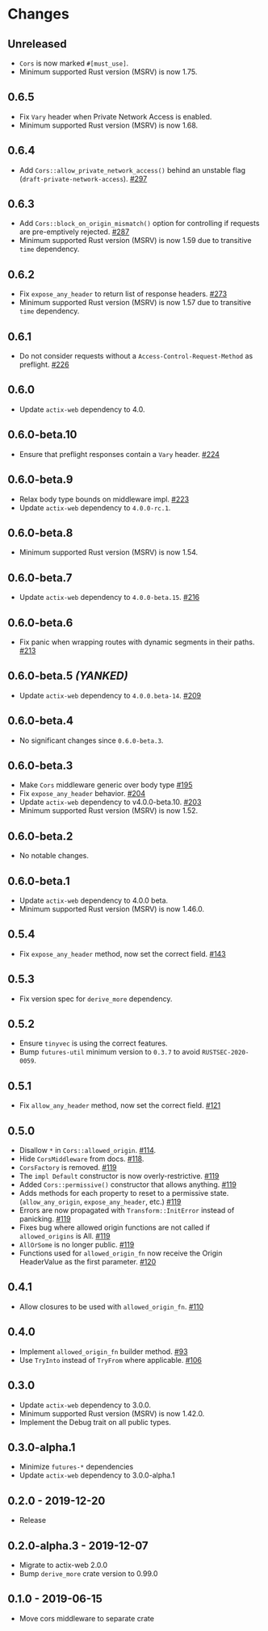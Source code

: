 # Changes

## Unreleased

- `Cors` is now marked `#[must_use]`.
- Minimum supported Rust version (MSRV) is now 1.75.

## 0.6.5

- Fix `Vary` header when Private Network Access is enabled.
- Minimum supported Rust version (MSRV) is now 1.68.

## 0.6.4

- Add `Cors::allow_private_network_access()` behind an unstable flag (`draft-private-network-access`). [#297]

[#297]: https://github.com/actix/actix-extras/pull/297

## 0.6.3

- Add `Cors::block_on_origin_mismatch()` option for controlling if requests are pre-emptively rejected. [#287]
- Minimum supported Rust version (MSRV) is now 1.59 due to transitive `time` dependency.

[#287]: https://github.com/actix/actix-extras/pull/287

## 0.6.2

- Fix `expose_any_header` to return list of response headers. [#273]
- Minimum supported Rust version (MSRV) is now 1.57 due to transitive `time` dependency.

[#273]: https://github.com/actix/actix-extras/pull/273

## 0.6.1

- Do not consider requests without a `Access-Control-Request-Method` as preflight. [#226]

[#226]: https://github.com/actix/actix-extras/pull/226

## 0.6.0

- Update `actix-web` dependency to 4.0.

## 0.6.0-beta.10

- Ensure that preflight responses contain a `Vary` header. [#224]

[#224]: https://github.com/actix/actix-extras/pull/224

## 0.6.0-beta.9

- Relax body type bounds on middleware impl. [#223]
- Update `actix-web` dependency to `4.0.0-rc.1`.

[#223]: https://github.com/actix/actix-extras/pull/223

## 0.6.0-beta.8

- Minimum supported Rust version (MSRV) is now 1.54.

## 0.6.0-beta.7

- Update `actix-web` dependency to `4.0.0-beta.15`. [#216]

[#216]: https://github.com/actix/actix-extras/pull/216

## 0.6.0-beta.6

- Fix panic when wrapping routes with dynamic segments in their paths. [#213]

[#213]: https://github.com/actix/actix-extras/pull/213

## 0.6.0-beta.5 _(YANKED)_

- Update `actix-web` dependency to `4.0.0.beta-14`. [#209]

[#209]: https://github.com/actix/actix-extras/pull/209

## 0.6.0-beta.4

- No significant changes since `0.6.0-beta.3`.

## 0.6.0-beta.3

- Make `Cors` middleware generic over body type [#195]
- Fix `expose_any_header` behavior. [#204]
- Update `actix-web` dependency to v4.0.0-beta.10. [#203]
- Minimum supported Rust version (MSRV) is now 1.52.

[#195]: https://github.com/actix/actix-extras/pull/195
[#203]: https://github.com/actix/actix-extras/pull/203
[#204]: https://github.com/actix/actix-extras/pull/204

## 0.6.0-beta.2

- No notable changes.

## 0.6.0-beta.1

- Update `actix-web` dependency to 4.0.0 beta.
- Minimum supported Rust version (MSRV) is now 1.46.0.

## 0.5.4

- Fix `expose_any_header` method, now set the correct field. [#143]

[#143]: https://github.com/actix/actix-extras/pull/143

## 0.5.3

- Fix version spec for `derive_more` dependency.

## 0.5.2

- Ensure `tinyvec` is using the correct features.
- Bump `futures-util` minimum version to `0.3.7` to avoid `RUSTSEC-2020-0059`.

## 0.5.1

- Fix `allow_any_header` method, now set the correct field. [#121]

[#121]: https://github.com/actix/actix-extras/pull/121

## 0.5.0

- Disallow `*` in `Cors::allowed_origin`. [#114].
- Hide `CorsMiddleware` from docs. [#118].
- `CorsFactory` is removed. [#119]
- The `impl Default` constructor is now overly-restrictive. [#119]
- Added `Cors::permissive()` constructor that allows anything. [#119]
- Adds methods for each property to reset to a permissive state. (`allow_any_origin`,
  `expose_any_header`, etc.) [#119]
- Errors are now propagated with `Transform::InitError` instead of panicking. [#119]
- Fixes bug where allowed origin functions are not called if `allowed_origins` is All. [#119]
- `AllOrSome` is no longer public. [#119]
- Functions used for `allowed_origin_fn` now receive the Origin HeaderValue as the
  first parameter. [#120]

[#114]: https://github.com/actix/actix-extras/pull/114
[#118]: https://github.com/actix/actix-extras/pull/118
[#119]: https://github.com/actix/actix-extras/pull/119
[#120]: https://github.com/actix/actix-extras/pull/120

## 0.4.1

- Allow closures to be used with `allowed_origin_fn`. [#110]

[#110]: https://github.com/actix/actix-extras/pull/110

## 0.4.0

- Implement `allowed_origin_fn` builder method. [#93]
- Use `TryInto` instead of `TryFrom` where applicable. [#106]

[#93]: https://github.com/actix/actix-extras/pull/93
[#106]: https://github.com/actix/actix-extras/pull/106

## 0.3.0

- Update `actix-web` dependency to 3.0.0.
- Minimum supported Rust version (MSRV) is now 1.42.0.
- Implement the Debug trait on all public types.

## 0.3.0-alpha.1

- Minimize `futures-*` dependencies
- Update `actix-web` dependency to 3.0.0-alpha.1

## 0.2.0 - 2019-12-20

- Release

## 0.2.0-alpha.3 - 2019-12-07

- Migrate to actix-web 2.0.0
- Bump `derive_more` crate version to 0.99.0

## 0.1.0 - 2019-06-15

- Move cors middleware to separate crate
